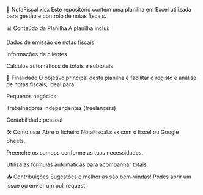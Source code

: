 📄 NotaFiscal.xlsx
Este repositório contém uma planilha em Excel utilizada para gestão e controlo de notas fiscais.

📊 Conteúdo da Planilha
A planilha inclui:

Dados de emissão de notas fiscais

Informações de clientes

Cálculos automáticos de totais e subtotais


💼 Finalidade
O objetivo principal desta planilha é facilitar o registo e análise de notas fiscais, ideal para:

Pequenos negócios

Trabalhadores independentes (freelancers)

Contabilidade pessoal

🛠️ Como usar
Abre o ficheiro NotaFiscal.xlsx com o Excel ou Google Sheets.

Preenche os campos conforme as tuas necessidades.

Utiliza as fórmulas automáticas para acompanhar totais.

📥 Contribuições
Sugestões e melhorias são bem-vindas! Podes abrir um issue ou enviar um pull request.
